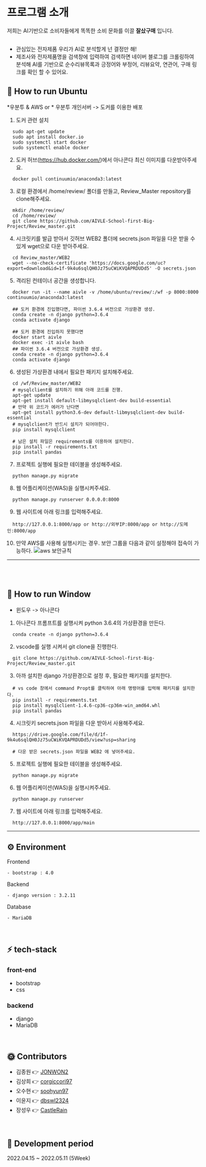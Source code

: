 # 프로그램 소개
저희는 AI기반으로 소비자들에게 똑똑한 소비 문화를 이끌 __잘샀구매__ 입니다.


<img width="800" alt="">

- 관심있는 전자제품 우리가 AI로 분석할게 넌 결정만 해!
- 제조사와 전자제품명을 검색창에 입력하여 검색하면 네이버 블로그를 크롤링하여 분석해 AI를 기반으로 순수리뷰목록과 긍정어와 부정어, 리뷰요약, 연관어, 구매 링크를 확인 할 수 있어요. 
  <br>

## 🚗 How to run Ubuntu

*우분투 & AWS or * 우분투 개인서버 -> 도커를 이용한 배포
1. 도커 관련 설치
```
  sudo apt-get update
  sudo apt install docker.io 
  sudo systemctl start docker
  sudo systemctl enable docker
```
2. 도커 허브(https://hub.docker.com/)에서 아나콘다 최신 이미지를 다운받아주세요.

```
  docker pull continuumio/anaconda3:latest
```


3. 로컬 환경에서 /home/review/ 폴더를 만들고, Review_Master repository를 clone해주세요.
```
  mkdir /home/review/
  cd /home/review/
  git clone https://github.com/AIVLE-School-first-Big-Project/Review_master.git
```

4. 시크릿키를 발급 받아서 깃허브 WEB2 폴더에 secrets.json 파일을 다운 받을 수 있게 wget으로 다운 받아주세요.
```
  cd Review_master/WEB2
  wget --no-check-certificate 'https://docs.google.com/uc?export=download&id=1f-9k4u6sqlQH0Jz75uCWiKVQAPRDUDd5' -O secrets.json
```

5. 격리된 컨테이너 공간을 생성합니다.
```
  docker run -it --name aivle -v /home/ubuntu/review/:/wf -p 8000:8000 continuumio/anaconda3:latest

  ## 도커 환경에 진입했다면, 파이썬 3.6.4 버전으로 가상환경 생성.
  conda create -n django python=3.6.4
  conda activate django

  ## 도커 환경에 진입하지 못했다면
  docker start aivle
  docker exec -it aivle bash
  ## 파이썬 3.6.4 버전으로 가상환경 생성.
  conda create -n django python=3.6.4
  conda activate django
```

6. 생성된 가상환경 내에서 필요한 패키지 설치해주세요.
```
  cd /wf/Review_master/WEB2
  # mysqlclient를 설치하기 위해 아래 코드를 진행.
  apt-get update
  apt-get install default-libmysqlclient-dev build-essential 
  # 만약 위 코드가 에러가 난다면
  apt-get install python3.6-dev default-libmysqlclient-dev build-essential
  # mysqlclient가 반드시 설치가 되어야한다.
  pip install mysqlclient

  # 남은 설치 파일은 requirements를 이용하여 설치한다.
  pip install -r requirements.txt
  pip install pandas

```
7. 프로젝트 실행에 필요한 테이블을 생성해주세요.
```
  python manage.py migrate
```

8. 웹 어플리케이션(WAS)을 실행시켜주세요.
```
  python manage.py runserver 0.0.0.0:8000
```

9. 웹 사이트에 아래 링크를 입력해주세요.
```
  http://127.0.0.1:8000/app or http://외부IP:8000/app or http://도메인:8000/app 
```

10. 만약 AWS를 사용해 실행시키는 경우. 보안 그룹을 다음과 같이 설정해야 접속이 가능하다.
![aws 보안규칙](https://user-images.githubusercontent.com/46054315/152639107-711432db-85b5-4cd5-9746-0eaf73646740.PNG)

---
<br>
<br>

## 🚗 How to run Window

* 윈도우 -> 아나콘다
1. 아나콘다 프롬프트를 실행시켜 python 3.6.4의 가상환경을 만든다.
```
  conda create -n django python=3.6.4
```
2. vscode를 실행 시켜서 git clone을 진행한다.
```
  git clone https://github.com/AIVLE-School-first-Big-Project/Review_master.git
```
3. 아까 설치한 django 가상환경으로 설정 후, 필요한 패키지를 설치한다.
```
  # vs code 창에서 command Propt를 클릭하여 아래 명령어를 입력해 패키지를 설치한다.
  pip install -r requirements.txt
  pip install mysqlclient-1.4.6-cp36-cp36m-win_amd64.whl
  pip install pandas
```
4. 시크릿키 secrets.json 파일을 다운 받아서 사용해주세요.
```
  https://drive.google.com/file/d/1f-9k4u6sqlQH0Jz75uCWiKVQAPRDUDd5/view?usp=sharing
  
  # 다운 받은 secrets.json 파일을 WEB2 에 넣어주세요.
```
5. 프로젝트 실행에 필요한 테이블을 생성해주세요.
```
  python manage.py migrate
```

6. 웹 어플리케이션(WAS)을 실행시켜주세요.
```
  python manage.py runserver
```

7. 웹 사이트에 아래 링크를 입력해주세요.
```
  http://127.0.0.1:8000/app/main 
```

---

## ⚙ Environment

Frontend

```
- bootstrap : 4.0
```

Backend

```
- django version : 3.2.11
```

Database

```
- MariaDB
```

<br>

## ⚡ tech-stack

### front-end

- bootstrap
- css

### backend

- django
- MariaDB

<br>


## 🌞 Contributors

- 김종원 👉 [JONWON2](https://github.com/JONWON2)
- 김상희 👉 [corgiccori97](https://github.com/corgiccori97)
- 오수현 👉 [soohyun97](https://github.com/soohyun97)
- 이윤지 👉 [dbswl2324](https://github.com/dbswl2324)
- 장성우 👉 [CastleRain](https://github.com/CastleRain)

<br>

## 📅 Development period

2022.04.15 ~ 2022.05.11 (5Week)

